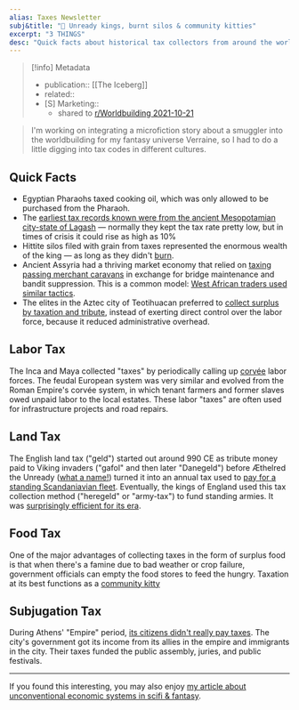 ```yaml
---
alias: Taxes Newsletter
subj&title: "📗 Unready kings, burnt silos & community kitties"
excerpt: "3 THINGS" 
desc: "Quick facts about historical tax collectors from around the world. From guillotined Frenchmen to Flemish paintings."
---
```


> [!info] Metadata
> - publication:: [[The Iceberg]]
> - related:: 
> - [S] Marketing::
> 	- shared to [r/Worldbuilding 2021-10-21](https://www.reddit.com/r/worldbuilding/comments/qd8bqr/a_bunch_of_resources_about_different_taxation/)

> I'm working on integrating a microfiction story about a smuggler into the worldbuilding for my fantasy universe Verraine, so I had to do a little digging into tax codes in different cultures. 

## Quick Facts
 
- Egyptian Pharaohs taxed cooking oil, which was only allowed to be purchased from the Pharaoh. 
- The [earliest tax records known were from the ancient Mesopotamian city-state of Lagash](https://taxfitness.com.au/Blog/earliest-taxes-ancient-mesopotamia-6000-bc) — normally they kept the tax rate pretty low, but in times of crisis it could rise as high as 10%
- Hittite silos filed with grain from taxes represented the enormous wealth of the king — as long as they didn't [burn](https://www.arch.ox.ac.uk/article/bronze-age-grain-silo-shows-long-reach-tax-collector). 
- Ancient Assyria had a thriving market economy that relied on [taxing passing merchant caravans](https://academic.oup.com/qje/article/134/3/1455/5420484) in exchange for bridge maintenance and bandit suppression. This is a common model: [West African traders used similar tactics](https://www.peaster.net/cms/lib/TX01000798/Centricity/Domain/359/Ch.1Sec.3.pdf). 
-   The elites in the Aztec city of Teotihuacan preferred to [collect surplus by taxation and tribute](https://www.jstor.org/stable/20170198), instead of exerting direct control over the labor force, because it reduced administrative overhead. 

## Labor Tax

The Inca and Maya collected "taxes" by periodically calling up [corvée](https://www.merriam-webster.com/dictionary/corv%C3%A9e) labor forces. The feudal European system was very similar and evolved from the Roman Empire's corvée system, in which tenant farmers and former slaves owed unpaid labor to the local estates. These labor "taxes" are often used for infrastructure projects and road repairs. 

## Land Tax

The English land tax ("geld") started out around 990 CE as tribute money paid to Viking invaders ("gafol" and then later "Danegeld") before Æthelred the Unready ([what a name!](https://www.britannica.com/biography/Ethelred-the-Unready)) turned it into an annual tax used to [pay for a standing Scandaniavian fleet](https://ora.ox.ac.uk/objects/uuid:4662f8e7-64a9-4347-86f5-4636d27edf1b). Eventually, the kings of England used this tax collection method ("heregeld" or "army-tax") to fund standing armies. It was [surprisingly efficient for its era](http://www.historymatters.group.shef.ac.uk/tax-2013-1013-anglo-saxon-state/). 

## Food Tax

One of the major advantages of collecting taxes in the form of surplus food is that when there's a famine due to bad weather or crop failure, government officials can empty the food stores to feed the hungry. Taxation at its best functions as a [community kitty](https://www.collinsdictionary.com/us/dictionary/english/kitty)

## Subjugation Tax

During Athens' "Empire" period, [its citizens didn't really pay taxes]( https://eidolon.pub/we-condone-it-by-our-silence-bea76fb59b21). The city's government got its income from its allies in the empire and  immigrants in the city. Their taxes funded the public assembly, juries, and public festivals.

- - -  

<div class=infobox>If you found this interesting, you may also enjoy <a href="https://www.tor.com/2021/03/24/five-unconventional-economic-systems-as-imagined-in-sff/">my article about unconventional economic systems in scifi & fantasy</a>.</div>
